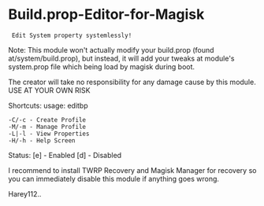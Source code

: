 # Build.prop-Editor-for-Magisk

     Edit System property systemlessly!

Note: This module won't actually modify your
build.prop (found at/system/build.prop),
but instead, it will add your tweaks at module's
system.prop file which being load
 by magisk during boot.


The creator will take no responsibility for any damage
cause by this module. USE AT YOUR OWN RISK


Shortcuts:       usage: editbp <shortcut>

    -C/-c - Create Profile
    -M/-m - Manage Profile
    -L|-l - View Properties
    -H/-h - Help Screen

Status:
    [e] - Enabled
    [d] - Disabled

I recommend to install TWRP Recovery and
Magisk Manager for recovery so you can immediately
disable this module if anything goes wrong.


Harey112..
